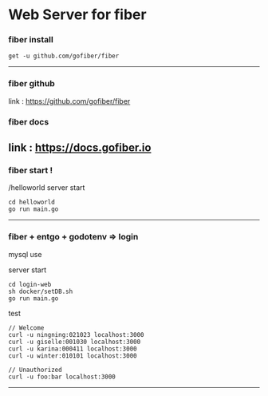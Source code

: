 # Web Server for fiber

### fiber install
```
get -u github.com/gofiber/fiber
```
-----
### fiber github
link : https://github.com/gofiber/fiber
### fiber docs
link : https://docs.gofiber.io
-----
### fiber start !
/helloworld
server start
```
cd helloworld
go run main.go
```
-----
### fiber + entgo + godotenv => login
mysql use

server start
```
cd login-web
sh docker/setDB.sh
go run main.go
```

test
```
// Welcome
curl -u ningning:021023 localhost:3000
curl -u giselle:001030 localhost:3000
curl -u karina:000411 localhost:3000
curl -u winter:010101 localhost:3000

// Unauthorized
curl -u foo:bar localhost:3000
```
-----